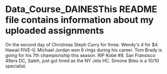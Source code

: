 # Data_Course_DAINESThis README file contains information about my uploaded assignments
On the second day of Christmas
Steph Curry for three. Wendy's 4 for $4. Hawaii FIVE-0. Michael Jordan won 6 rings during his career. Tom Brady is going for his 7th championship this season. RIP Kobe #8. San Fransisco 49ers DC, Saleh, just got hired as the NY Jets HC. Simone Biles is a 10/10 specialist. 